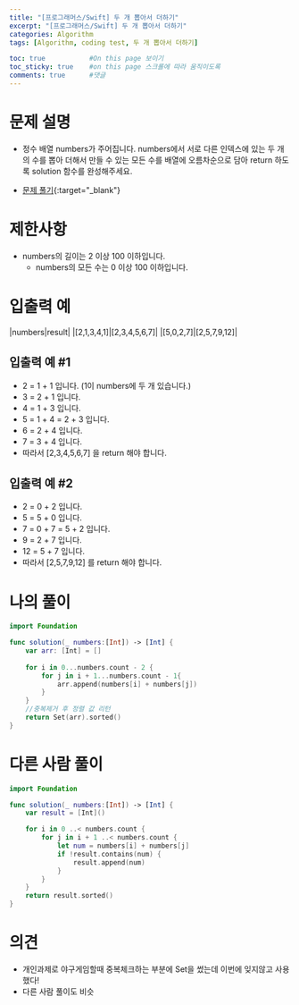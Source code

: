 ```yaml
---
title: "[프로그래머스/Swift] 두 개 뽑아서 더하기"
excerpt: "[프로그래머스/Swift] 두 개 뽑아서 더하기"
categories: Algorithm
tags: [Algorithm, coding test, 두 개 뽑아서 더하기]

toc: true           #On this page 보이기 
toc_sticky: true    #on this page 스크롤에 따라 움직이도록 
comments: true      #댓글
---
```

# 문제 설명 
- 정수 배열 numbers가 주어집니다. numbers에서 서로 다른 인덱스에 있는 두 개의 수를 뽑아 더해서 만들 수 있는 모든 수를 배열에 오름차순으로 담아 return 하도록 solution 함수를 완성해주세요.

- [문제 풀기](https://school.programmers.co.kr/learn/courses/30/lessons/68644){:target="_blank"} 

# 제한사항
- numbers의 길이는 2 이상 100 이하입니다.
    - numbers의 모든 수는 0 이상 100 이하입니다.

# 입출력 예

|numbers|result|
|[2,1,3,4,1]|[2,3,4,5,6,7]|
|[5,0,2,7]|[2,5,7,9,12]|

## 입출력 예 #1
- 2 = 1 + 1 입니다. (1이 numbers에 두 개 있습니다.)
- 3 = 2 + 1 입니다.
- 4 = 1 + 3 입니다.
- 5 = 1 + 4 = 2 + 3 입니다.
- 6 = 2 + 4 입니다.
- 7 = 3 + 4 입니다.
- 따라서 [2,3,4,5,6,7] 을 return 해야 합니다.

## 입출력 예 #2
- 2 = 0 + 2 입니다.
- 5 = 5 + 0 입니다.
- 7 = 0 + 7 = 5 + 2 입니다.
- 9 = 2 + 7 입니다.
- 12 = 5 + 7 입니다.
- 따라서 [2,5,7,9,12] 를 return 해야 합니다.

# 나의 풀이 
```swift 
import Foundation

func solution(_ numbers:[Int]) -> [Int] {
    var arr: [Int] = []
    
    for i in 0...numbers.count - 2 {
        for j in i + 1...numbers.count - 1{
            arr.append(numbers[i] + numbers[j])
        }
    }
    //중복제거 후 정렬 값 리턴
    return Set(arr).sorted()
}
``` 
# 다른 사람 풀이 
```swift 
import Foundation

func solution(_ numbers:[Int]) -> [Int] {
    var result = [Int]()

    for i in 0 ..< numbers.count {
        for j in i + 1 ..< numbers.count {
            let num = numbers[i] + numbers[j]
            if !result.contains(num) {
                result.append(num)
            }
        }
    }
    return result.sorted()
}
``` 

# 의견 
- 개인과제로 야구게임할때 중복체크하는 부분에 Set을 썼는데 이번에 잊지않고 사용했다! 
- 다른 사람 풀이도 비슷 